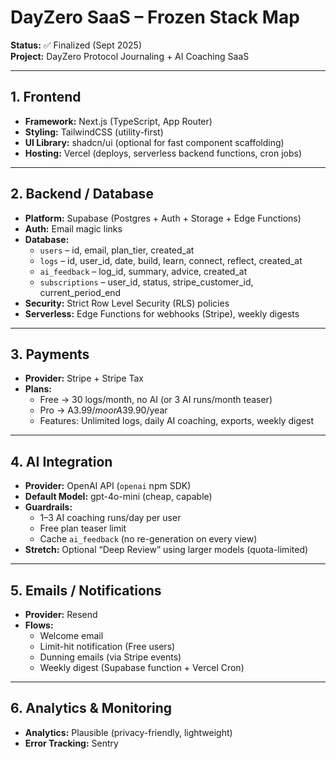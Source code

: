# DayZero SaaS – Frozen Stack Map
**Status:** ✅ Finalized (Sept 2025)  
**Project:** DayZero Protocol Journaling + AI Coaching SaaS

---

## 1. Frontend
- **Framework:** Next.js (TypeScript, App Router)
- **Styling:** TailwindCSS (utility-first)
- **UI Library:** shadcn/ui (optional for fast component scaffolding)
- **Hosting:** Vercel (deploys, serverless backend functions, cron jobs)

---

## 2. Backend / Database
- **Platform:** Supabase (Postgres + Auth + Storage + Edge Functions)
- **Auth:** Email magic links
- **Database:**  
  - `users` – id, email, plan_tier, created_at  
  - `logs` – id, user_id, date, build, learn, connect, reflect, created_at  
  - `ai_feedback` – log_id, summary, advice, created_at  
  - `subscriptions` – user_id, status, stripe_customer_id, current_period_end  
- **Security:** Strict Row Level Security (RLS) policies
- **Serverless:** Edge Functions for webhooks (Stripe), weekly digests

---

## 3. Payments
- **Provider:** Stripe + Stripe Tax
- **Plans:**
  - Free → 30 logs/month, no AI (or 3 AI runs/month teaser)
  - Pro → A$3.99/mo or A$39.90/year  
  - Features: Unlimited logs, daily AI coaching, exports, weekly digest

---

## 4. AI Integration
- **Provider:** OpenAI API (`openai` npm SDK)
- **Default Model:** gpt-4o-mini (cheap, capable)
- **Guardrails:**
  - 1–3 AI coaching runs/day per user
  - Free plan teaser limit
  - Cache `ai_feedback` (no re-generation on every view)
- **Stretch:** Optional “Deep Review” using larger models (quota-limited)

---

## 5. Emails / Notifications
- **Provider:** Resend
- **Flows:**  
  - Welcome email  
  - Limit-hit notification (Free users)  
  - Dunning emails (via Stripe events)  
  - Weekly digest (Supabase function + Vercel Cron)

---

## 6. Analytics & Monitoring
- **Analytics:** Plausible (privacy-friendly, lightweight)
- **Error Tracking:** Sentry
